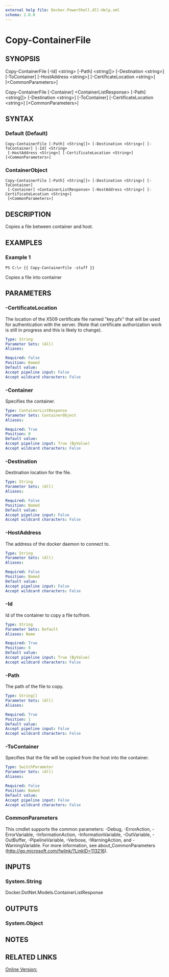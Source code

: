 ```yaml
---
external help file: Docker.PowerShell.dll-Help.xml
schema: 2.0.0
---
```


# Copy-ContainerFile
## SYNOPSIS
Copy-ContainerFile \[-Id\] \<string\> \[-Path\] \<string\[\]\> \[-Destination \<string\>\] \[-ToContainer\] \[-HostAddress \<string\>\] \[-CertificateLocation \<string\>\] \[\<CommonParameters\>\]

Copy-ContainerFile \[-Container\] \<ContainerListResponse\> \[-Path\] \<string\[\]\> \[-Destination \<string\>\] \[-ToContainer\] \[-CertificateLocation \<string\>\] \[\<CommonParameters\>\]
## SYNTAX

### Default (Default)
```
Copy-ContainerFile [-Path] <String[]> [-Destination <String>] [-ToContainer] [-Id] <String>
 [-HostAddress <String>] [-CertificateLocation <String>] [<CommonParameters>]
```

### ContainerObject
```
Copy-ContainerFile [-Path] <String[]> [-Destination <String>] [-ToContainer]
 [-Container] <ContainerListResponse> [-HostAddress <String>] [-CertificateLocation <String>]
 [<CommonParameters>]
```

## DESCRIPTION
Copies a file between container and host.
## EXAMPLES

### Example 1
```
PS C:\> {{ Copy-ContainerFile -stuff }}
```

Copies a file into container
## PARAMETERS

### -CertificateLocation
The location of the X509 certificate file named "key.pfx" that will be used for authentication with the server.  (Note that certificate authorization work is still in progress and this is likely to change).





```yaml
Type: String
Parameter Sets: (All)
Aliases: 

Required: False
Position: Named
Default value: 
Accept pipeline input: False
Accept wildcard characters: False
```

### -Container
Specifies the container.





```yaml
Type: ContainerListResponse
Parameter Sets: ContainerObject
Aliases: 

Required: True
Position: 0
Default value: 
Accept pipeline input: True (ByValue)
Accept wildcard characters: False
```

### -Destination
Destination location for the file.





```yaml
Type: String
Parameter Sets: (All)
Aliases: 

Required: False
Position: Named
Default value: 
Accept pipeline input: False
Accept wildcard characters: False
```

### -HostAddress
The address of the docker daemon to connect to.





```yaml
Type: String
Parameter Sets: (All)
Aliases: 

Required: False
Position: Named
Default value: 
Accept pipeline input: False
Accept wildcard characters: False
```

### -Id
Id of the container to copy a file to/from.





```yaml
Type: String
Parameter Sets: Default
Aliases: Name

Required: True
Position: 0
Default value: 
Accept pipeline input: True (ByValue)
Accept wildcard characters: False
```

### -Path
The path of the file to copy.





```yaml
Type: String[]
Parameter Sets: (All)
Aliases: 

Required: True
Position: 1
Default value: 
Accept pipeline input: False
Accept wildcard characters: False
```

### -ToContainer
Specifies that the file will be copied from the host into the container.




```yaml
Type: SwitchParameter
Parameter Sets: (All)
Aliases: 

Required: False
Position: Named
Default value: 
Accept pipeline input: False
Accept wildcard characters: False
```

### CommonParameters
This cmdlet supports the common parameters: -Debug, -ErrorAction, -ErrorVariable, -InformationAction, -InformationVariable, -OutVariable, -OutBuffer, -PipelineVariable, -Verbose, -WarningAction, and -WarningVariable. For more information, see about_CommonParameters (http://go.microsoft.com/fwlink/?LinkID=113216).
## INPUTS

### System.String
Docker.DotNet.Models.ContainerListResponse
## OUTPUTS

### System.Object

## NOTES

## RELATED LINKS

[Online Version:](https://github.com/Microsoft/Docker-PowerShell)






